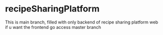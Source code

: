 ﻿# recipeSharingPlatform

This is main branch, filled with only backend of recipe sharing platform web <br>
if u want the frontend go access master branch
